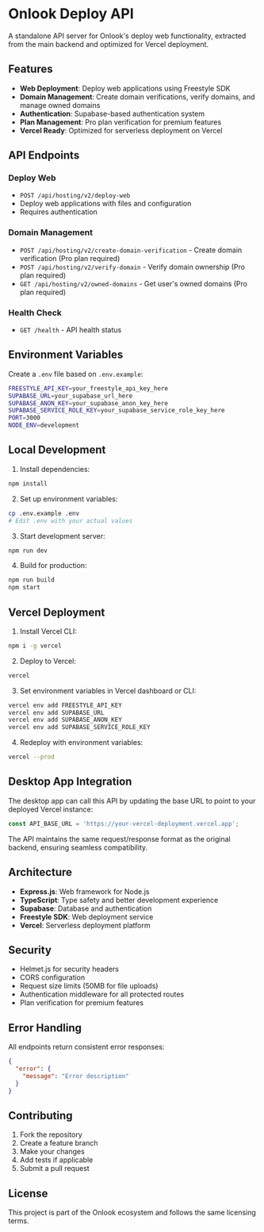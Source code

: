# Onlook Deploy API

A standalone API server for Onlook's deploy web functionality, extracted from the main backend and optimized for Vercel deployment.

## Features

- **Web Deployment**: Deploy web applications using Freestyle SDK
- **Domain Management**: Create domain verifications, verify domains, and manage owned domains
- **Authentication**: Supabase-based authentication system
- **Plan Management**: Pro plan verification for premium features
- **Vercel Ready**: Optimized for serverless deployment on Vercel

## API Endpoints

### Deploy Web
- `POST /api/hosting/v2/deploy-web`
- Deploy web applications with files and configuration
- Requires authentication

### Domain Management
- `POST /api/hosting/v2/create-domain-verification` - Create domain verification (Pro plan required)
- `POST /api/hosting/v2/verify-domain` - Verify domain ownership (Pro plan required)  
- `GET /api/hosting/v2/owned-domains` - Get user's owned domains (Pro plan required)

### Health Check
- `GET /health` - API health status

## Environment Variables

Create a `.env` file based on `.env.example`:

```bash
FREESTYLE_API_KEY=your_freestyle_api_key_here
SUPABASE_URL=your_supabase_url_here
SUPABASE_ANON_KEY=your_supabase_anon_key_here
SUPABASE_SERVICE_ROLE_KEY=your_supabase_service_role_key_here
PORT=3000
NODE_ENV=development
```

## Local Development

1. Install dependencies:
```bash
npm install
```

2. Set up environment variables:
```bash
cp .env.example .env
# Edit .env with your actual values
```

3. Start development server:
```bash
npm run dev
```

4. Build for production:
```bash
npm run build
npm start
```

## Vercel Deployment

1. Install Vercel CLI:
```bash
npm i -g vercel
```

2. Deploy to Vercel:
```bash
vercel
```

3. Set environment variables in Vercel dashboard or CLI:
```bash
vercel env add FREESTYLE_API_KEY
vercel env add SUPABASE_URL
vercel env add SUPABASE_ANON_KEY
vercel env add SUPABASE_SERVICE_ROLE_KEY
```

4. Redeploy with environment variables:
```bash
vercel --prod
```

## Desktop App Integration

The desktop app can call this API by updating the base URL to point to your deployed Vercel instance:

```typescript
const API_BASE_URL = 'https://your-vercel-deployment.vercel.app';
```

The API maintains the same request/response format as the original backend, ensuring seamless compatibility.

## Architecture

- **Express.js**: Web framework for Node.js
- **TypeScript**: Type safety and better development experience
- **Supabase**: Database and authentication
- **Freestyle SDK**: Web deployment service
- **Vercel**: Serverless deployment platform

## Security

- Helmet.js for security headers
- CORS configuration
- Request size limits (50MB for file uploads)
- Authentication middleware for all protected routes
- Plan verification for premium features

## Error Handling

All endpoints return consistent error responses:

```json
{
  "error": {
    "message": "Error description"
  }
}
```

## Contributing

1. Fork the repository
2. Create a feature branch
3. Make your changes
4. Add tests if applicable
5. Submit a pull request

## License

This project is part of the Onlook ecosystem and follows the same licensing terms.
